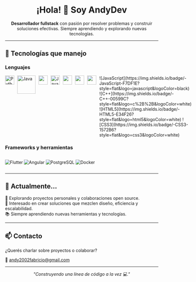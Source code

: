 <h1 align="center">¡Hola! 👋 Soy AndyDev</h1>

<p align="center">
  <b>Desarrollador fullstack</b> con pasión por resolver problemas y construir soluciones efectivas. Siempre aprendiendo y explorando nuevas tecnologías.
</p>

---

## 🧠 Tecnologías que manejo

### Lenguajes
<div style="display: flex; gap: 10px;">
  
<img src="https://1000marcas.net/wp-content/uploads/2020/11/Python-logo.png" alt="Python" height="30">
<img src="https://images.vexels.com/media/users/3/166401/isolated/preview/b82aa7ac3f736dd78570dd3fa3fa9e24-icono-del-lenguaje-de-programacion-java.png" alt="Java" height="60">
<img src="https://encrypted-tbn0.gstatic.com/images?q=tbn:ANd9GcRuavOOfiTObZOkyvL-_77xIPUxycihgxUkiuh-rm5dCeDZQpkZiW5GNiSrcePQvPG9DHY&usqp=CAU" alt="" height="30">
<img src="https://www.freepnglogos.com/uploads/javascript-png/png-javascript-badge-picture-8.png" alt="JavaScript" height="30">
<img src="" alt="" height="30">
<img src="" alt="" height="30">
<img src="" alt="" height="30">
![JavaScript](https://img.shields.io/badge/-JavaScript-F7DF1E?style=flat&logo=javascript&logoColor=black)
![C++](https://img.shields.io/badge/-C++-00599C?style=flat&logo=c%2B%2B&logoColor=white)
![HTML5](https://img.shields.io/badge/-HTML5-E34F26?style=flat&logo=html5&logoColor=white)
![CSS3](https://img.shields.io/badge/-CSS3-1572B6?style=flat&logo=css3&logoColor=white)

</div>

### Frameworks y herramientas
<div style="display: flex; gap: 10px;">
  
![Flutter](https://img.shields.io/badge/-Flutter-02569B?style=flat&logo=flutter&logoColor=white)
![Angular](https://img.shields.io/badge/-Angular-DD0031?style=flat&logo=angular&logoColor=white)
![PostgreSQL](https://img.shields.io/badge/-PostgreSQL-336791?style=flat&logo=postgresql&logoColor=white)
![Docker](https://img.shields.io/badge/-Docker-2496ED?style=flat&logo=docker&logoColor=white)

</div>

---

## 💼 Actualmente...

🚀 Explorando proyectos personales y colaboraciones open source.  
🧩 Interesado en crear soluciones que mezclen diseño, eficiencia y escalabilidad.  
📚 Siempre aprendiendo nuevas herramientas y tecnologías.

---

## 📫 Contacto

¿Querés charlar sobre proyectos o colaborar?

📧 andy2002fabricio@gmail.com  

---

<p align="center">
  <em>"Construyendo una línea de código a la vez 💻."</em>
</p>
